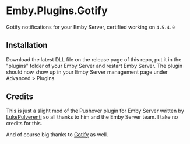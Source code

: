 # Emby.Plugins.Gotify
Gotify notifications for your Emby Server, certified working on `4.5.4.0`

## Installation

Download the latest DLL file on the release page of this repo, put it in the "plugins" folder of your Emby Server and restart Emby Server.
The plugin should now show up in your Emby Server management page under Advanced > Plugins.

## Credits

This is just a slight mod of the Pushover plugin for Emby Server written by [LukePulverenti](https://github.com/MediaBrowser/Pushover)
so all thanks to him and the Emby Server team. I take no credits for this.

And of course big thanks to [Gotify](https://gotify.net) as well.


